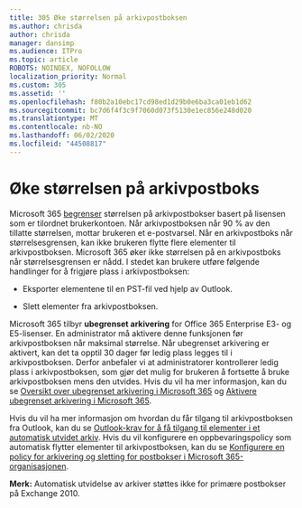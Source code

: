 ```yaml
---
title: 305 Øke størrelsen på arkivpostboksen
ms.author: chrisda
author: chrisda
manager: dansimp
ms.audience: ITPro
ms.topic: article
ROBOTS: NOINDEX, NOFOLLOW
localization_priority: Normal
ms.custom: 305
ms.assetid: ''
ms.openlocfilehash: f80b2a10ebc17cd98ed1d29b0e6ba3ca01eb1d62
ms.sourcegitcommit: bc7d6f4f3c9f7060d073f5130e1ec856e248d020
ms.translationtype: MT
ms.contentlocale: nb-NO
ms.lasthandoff: 06/02/2020
ms.locfileid: "44508817"
---
```

# <a name="increase-the-archive-mailbox-size"></a>Øke størrelsen på arkivpostboks

Microsoft 365 [begrenser](https://docs.microsoft.com/office365/servicedescriptions/exchange-online-service-description/exchange-online-limits#mailbox-storage-limits) størrelsen på arkivpostbokser basert på lisensen som er tilordnet brukerkontoen. Når arkivpostboksen når 90 % av den tillatte størrelsen, mottar brukeren et e-postvarsel. Når en arkivpostboks når størrelsesgrensen, kan ikke brukeren flytte flere elementer til arkivpostboksen. Microsoft 365 øker ikke størrelsen på en arkivpostboks når størrelsesgrensen er nådd. I stedet kan brukere utføre følgende handlinger for å frigjøre plass i arkivpostboksen:

- Eksporter elementene til en PST-fil ved hjelp av Outlook.

- Slett elementer fra arkivpostboksen.

Microsoft 365 tilbyr **ubegrenset arkivering** for Office 365 Enterprise E3- og E5-lisenser. En administrator må aktivere denne funksjonen før arkivpostboksen når maksimal størrelse. Når ubegrenset arkivering er aktivert, kan det ta opptil 30 dager før ledig plass legges til i arkivpostboksen. Derfor anbefaler vi at administratorer kontrollerer ledig plass i arkivpostboksen, som gjør det mulig for brukeren å fortsette å bruke arkivpostboksen mens den utvides. Hvis du vil ha mer informasjon, kan du se [Oversikt over ubegrenset arkivering i Microsoft 365](https://docs.microsoft.com/microsoft-365/compliance/unlimited-archiving) og [Aktivere ubegrenset arkivering i Microsoft 365](https://docs.microsoft.com/microsoft-365/compliance/enable-unlimited-archiving).

Hvis du vil ha mer informasjon om hvordan du får tilgang til arkivpostboksen fra Outlook, kan du se [Outlook-krav for å få tilgang til elementer i et automatisk utvidet arkiv](https://docs.microsoft.com/microsoft-365/compliance/unlimited-archiving#outlook-requirements-for-accessing-items-in-an-auto-expanded-archive). Hvis du vil konfigurere en oppbevaringspolicy som automatisk flytter elementer til arkivpostboksen, kan du se [Konfigurere en policy for arkivering og sletting for postbokser i Microsoft 365-organisasjonen](https://docs.microsoft.com/microsoft-365/compliance/set-up-an-archive-and-deletion-policy-for-mailboxes).

**Merk:** Automatisk utvidelse av arkiver støttes ikke for primære postbokser på Exchange 2010.
